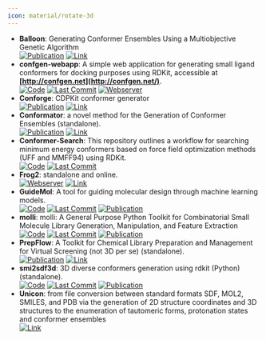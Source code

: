 ```yaml
---
icon: material/rotate-3d
---
```


- **Balloon**: Generating Conformer Ensembles Using a Multiobjective Genetic Algorithm  
	[![Publication](https://img.shields.io/badge/Publication-Citations:334-blue?style=for-the-badge&logo=bookstack)](https://doi.org/10.1021/ci6005646) [![Link](https://img.shields.io/badge/Link-online-brightgreen?style=for-the-badge&logo=cachet&logoColor=65FF8F)](http://users.abo.fi/mivainio/balloon/) 
- **confgen-webapp**: A simple web application for generating small ligand conformers for docking purposes using RDKit, accessible at **[http://confgen.net](http://confgen.net/)**.  
		[![Code](https://img.shields.io/github/stars/Et9797/confgen-webapp?style=for-the-badge&logo=github)](https://github.com/Et9797/confgen-webapp) [![Last Commit](https://img.shields.io/github/last-commit/Et9797/confgen-webapp?style=for-the-badge&logo=github)](https://github.com/Et9797/confgen-webapp) [![Webserver](https://img.shields.io/badge/Webserver-online-brightgreen?style=for-the-badge&logo=cachet&logoColor=65FF8F)](http://confgen.net/) 
- **Conforge**: CDPKit conformer generator  
	[![Publication](https://img.shields.io/badge/Publication-Citations:6-blue?style=for-the-badge&logo=bookstack)](https://doi.org/10.1021/acs.jcim.3c00563) [![Link](https://img.shields.io/badge/Link-online-brightgreen?style=for-the-badge&logo=cachet&logoColor=65FF8F)](https://cdpkit.org/master/applications/confgen.html) 
- **Conformator**: a novel method for the Generation of Conformer Ensembles (standalone).  
	[![Publication](https://img.shields.io/badge/Publication-Citations:52-blue?style=for-the-badge&logo=bookstack)](https://doi.org/10.1021/acs.jcim.8b00704) [![Link](https://img.shields.io/badge/Link-online-brightgreen?style=for-the-badge&logo=cachet&logoColor=65FF8F)](https://www.zbh.uni-hamburg.de/forschung/amd/software/conformator.html) 
- **Conformer-Search**: This repository outlines a workflow for searching minimum energy conformers based on force field optimization methods (UFF and MMFF94) using RDKit.  
		[![Code](https://img.shields.io/github/stars/mcsorkun/Conformer-Search?style=for-the-badge&logo=github)](https://github.com/mcsorkun/Conformer-Search) [![Last Commit](https://img.shields.io/github/last-commit/mcsorkun/Conformer-Search?style=for-the-badge&logo=github)](https://github.com/mcsorkun/Conformer-Search) 
- **Frog2**: standalone and online.  
	[![Webserver](https://img.shields.io/badge/Webserver-online-brightgreen?style=for-the-badge&logo=cachet&logoColor=65FF8F)](https://mobyle2.rpbs.univ-paris-diderot.fr/cgi-bin/portal.py#forms::Frog2) [![Link](https://img.shields.io/badge/Link-online-brightgreen?style=for-the-badge&logo=cachet&logoColor=65FF8F)](http://mobyle.rpbs.univ-paris-diderot.fr/cgi-bin/portal.py#welcome) 
- **GuideMol**: A tool for guiding molecular design through machine learning models.  
		[![Code](https://img.shields.io/github/stars/jairesdesousa/guidemol?style=for-the-badge&logo=github)](https://github.com/jairesdesousa/guidemol) [![Last Commit](https://img.shields.io/github/last-commit/jairesdesousa/guidemol?style=for-the-badge&logo=github)](https://github.com/jairesdesousa/guidemol) [![Publication](https://img.shields.io/badge/Publication-Citations:3-blue?style=for-the-badge&logo=bookstack)](https://doi.org/10.1002/minf.202300190) 
- **molli**: molli: A General Purpose Python Toolkit for Combinatorial Small Molecule Library Generation, Manipulation, and Feature Extraction  
		[![Code](https://img.shields.io/github/stars/SEDenmarkLab/molli?style=for-the-badge&logo=github)](https://github.com/SEDenmarkLab/molli) [![Last Commit](https://img.shields.io/github/last-commit/SEDenmarkLab/molli?style=for-the-badge&logo=github)](https://github.com/SEDenmarkLab/molli) [![Publication](https://img.shields.io/badge/Publication-Citations:0-blue?style=for-the-badge&logo=bookstack)](https://doi.org/10.1021/acs.jcim.4c00424) 
- **PrepFlow**: A Toolkit for Chemical Library Preparation and Management for Virtual Screening (not 3D per se) (standalone).  
	[![Publication](https://img.shields.io/badge/Publication-Citations:5-blue?style=for-the-badge&logo=bookstack)](https://doi.org/10.1002/minf.202100139) [![Link](https://img.shields.io/badge/Link-online-brightgreen?style=for-the-badge&logo=cachet&logoColor=65FF8F)](https://ifm.chimie.unistra.fr/prepflow) 
- **smi2sdf3d**: 3D diverse conformers generation using rdkit (Python) (standalone).  
		[![Code](https://img.shields.io/github/stars/UnixJunkie/smi2sdf3d?style=for-the-badge&logo=github)](https://github.com/UnixJunkie/smi2sdf3d) [![Last Commit](https://img.shields.io/github/last-commit/UnixJunkie/smi2sdf3d?style=for-the-badge&logo=github)](https://github.com/UnixJunkie/smi2sdf3d) [![Publication](https://img.shields.io/badge/Publication-Citations:181-blue?style=for-the-badge&logo=bookstack)](https://doi.org/10.1021/ci2004658) 
- **Unicon**: from file conversion between standard formats SDF, MOL2, SMILES, and PDB via the generation of 2D structure coordinates and 3D structures to the enumeration of tautomeric forms, protonation states and conformer ensembles  
	[![Link](https://img.shields.io/badge/Link-online-brightgreen?style=for-the-badge&logo=cachet&logoColor=65FF8F)](https://www.zbh.uni-hamburg.de/en/forschung/amd/software/unicon.html) 
